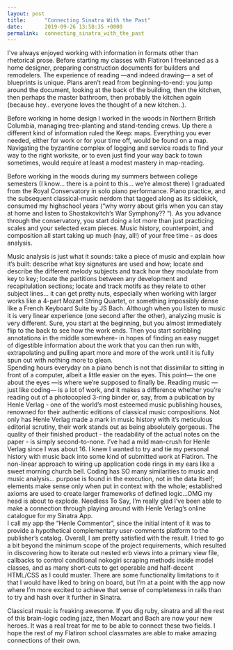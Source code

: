 ```yaml
---
layout: post
title:      "Connecting Sinatra With the Past"
date:       2019-09-26 13:50:35 +0000
permalink:  connecting_sinatra_with_the_past
---
```



I've always enjoyed working with information in formats other than rhetorical prose.  Before starting my classes with Flatiron I freelanced as a home designer, preparing construction documents for builders and remodelers.  The experience of reading —and indeed drawing— a set of blueprints is unique.   Plans aren’t read from beginning-to-end: you jump around the document, looking at the back of the building, then the kitchen, then perhaps the master bathroom, then probably the kitchen again (because hey.. everyone loves the thought of a new kitchen..).

Before working in home design I worked in the woods in Northern British Columbia, managing tree-planting and stand-tending crews.  Up there a different kind of information ruled the Keep:  maps.  Everything you ever needed, either for work or for your time off, would be found on a map.  Navigating the byzantine complex of logging and service roads to find your way to the right worksite, or to even just find your way back to town sometimes, would require at least a modest mastery in map-reading.
	
Before working in the woods during my summers between college semesters (I know… there is a point to this… we’re almost there) I graduated from the Royal Conservatory in solo piano performance.  Piano practice, and the subsequent classical-music nerdom that tagged along as its sidekick, consumed my highschool years (“why worry about girls when you can stay at home and listen to Shostakovitch’s War Symphony?? “).  As you advance through the conservatory, you start doing a lot more than just practicing scales and your selected exam pieces.  Music history, counterpoint, and composition all start taking up much (nay, all!) of your free time - as does analysis.

	
Music analysis is just what it sounds: take a piece of music and explain how it’s built: describe what key signatures are used and how; locate and describe the different melody subjects and track how they modulate from key to key; locate the partitions between any development and recapitulation sections; locate and track motifs as they relate to other subject lines… it can get pretty nuts, especially when working with larger works like a 4-part Mozart String Quartet, or something impossibly dense like a French Keyboard Suite by JS Bach.  Although when you listen to music it is very linear experience (one second after the other), analyzing music is very different.  Sure, you start at the beginning, but you almost immediately flip to the back to see how the work ends.  Then you start scribbling annotations in the middle somewhere- in hopes of finding an easy nugget of digestible information about the work that you can then run with, extrapolating and pulling apart more and more of the work until it is fully spun out with nothing more to glean.  
Spending hours everyday on a piano bench is not that dissimilar to sitting in front of a computer, albeit a little easier on the eyes.  This point— the one about the eyes —is where we’re supposed to finally be.  Reading music —just like coding— is a lot of work, and it makes a difference whether you’re reading out of a photocopied 3-ring binder or, say, from a publication by Henle Verlag - one of the world’s most esteemed music publishing houses, renowned for their authentic editions of classical music compositions.  Not only has Henle Verlag made a mark in music history with it’s meticulous editorial scrutiny, their work stands out as being absolutely gorgeous.  The quality of their finished product - the readability of the actual notes on the paper - is simply second-to-none.  I’ve had a mild man-crush for Henle Verlag since I was about 16.
I knew I wanted to try and tie my personal history with music back into some kind of submitted work at Flatiron.  The non-linear approach to wiring up application code rings in my ears like a sweet morning church bell. Coding has SO many similarities to music and music analysis… purpose is found in the execution, not in the data itself; elements make sense only when put in context with the whole; established axioms are used to create larger frameworks of defined logic…OMG my head is about to explode.  Needless To Say, I’m really glad I’ve been able to make a connection through playing around with Henle Verlag’s online catalogue for my Sinatra App.  
I call my app the “Henle Commentor”, since the initial intent of it was to provide a hypothetical complementary user-comments platform to the publisher’s catalog.  Overall, I am pretty satisfied with the result.  I tried to go a bit beyond the minimum scope of the project requirements, which resulted in discovering how to iterate out nested erb views into a primary view file, callbacks to control conditional nokogiri scraping methods inside model classes, and as many short-cuts to get operable and half-decent HTML/CSS as I could muster.  There are some functionality limitations to it that I would have liked to bring on board, but I’m at a point with the app now where I’m more excited to achieve that sense of completeness in rails than to try and hash over it further in Sinatra.

Classical music is freaking awesome.  If you dig ruby, sinatra and all the rest of this brain-logic coding jazz, then Mozart and Bach are now your new heroes.  It was a real treat for me to be able to connect these two fields.  I hope the rest of my Flatiron school classmates are able to make amazing connections of their own.

	
	
